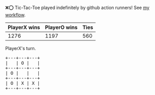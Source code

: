 :x::o: Tic-Tac-Toe played indefinitely by github action runners! See [my workflow](.github/workflows/play.yaml).

|PlayerX wins|PlayerO wins|Ties|
|-|-|-|
|1276|1197|560|

PlayerX's turn.

<pre>
+---+---+---+
|   | O |   |
+---+---+---+
| O |   |   |
+---+---+---+
| O | X | X |
+---+---+---+
</pre>